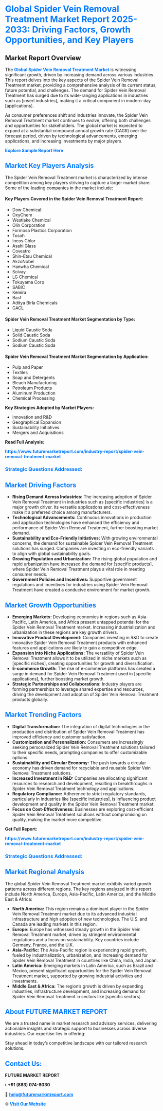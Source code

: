<h1 style="color: #007BFF;">Global Spider Vein Removal Treatment Market Report 2025-2033: Driving Factors, Growth Opportunities, and Key Players</h1>

<section id="overview">
<h2>Market Report Overview</h2>
<p>The <a href="https://www.futuremarketreport.com/industry-report/spider-vein-removal-treatment-market" style="color: #007BFF; text-decoration: none;"><strong>Global Spider Vein Removal Treatment Market</strong></a> is witnessing significant growth, driven by increasing demand across various industries. This report delves into the key aspects of the Spider Vein Removal Treatment market, providing a comprehensive analysis of its current status, future potential, and challenges. The demand for Spider Vein Removal Treatment has surged due to its wide-ranging applications in industries such as [insert industries], making it a critical component in modern-day [applications].</p>
<p>As consumer preferences shift and industries innovate, the Spider Vein Removal Treatment market continues to evolve, offering both challenges and opportunities for stakeholders. The global market is expected to expand at a substantial compound annual growth rate (CAGR) over the forecast period, driven by technological advancements, emerging applications, and increasing investments by major players.</p>
</section>

<section id="overview">
<p><a href="https://www.futuremarketreport.com/request-sample/reportId=35199" style="color: #007BFF; text-decoration: none;"><strong>Explore Sample Report Here</strong></a></p>
</section>

<section id="key-players">
<h2 style="color: #007BFF;">Market Key Players Analysis</h2>
<p>The Spider Vein Removal Treatment market is characterized by intense competition among key players striving to capture a larger market share. Some of the leading companies in the market include:</p>
<h4>Key Players Covered in the Spider Vein Removal Treatment Report:</h4>
<ul><li>Dow Chemical</li><li>OxyChem</li><li>Westlake Chemical</li><li>Olin Corporation</li><li>Formosa Plastics Corporation</li><li>Tosoh</li><li>Ineos Chlor</li><li>Asahi Glass</li><li>Covestro</li><li>Shin-Etsu Chemical</li><li>AkzoNobel</li><li>Hanwha Chemical</li><li>Solvay</li><li>LG Chemical</li><li>Tokuyama Corp</li><li>SABIC</li><li>Kemira</li><li>Basf</li><li>Aditya Birla Chemicals</li><li>GACL</li></ul>
<h4>Spider Vein Removal Treatment Market Segmentation by Type:</h4>
<ul><li>Liquid Caustic Soda</li><li>Solid Caustic Soda</li><li>Sodium Caustic Soda</li><li>Sodium Caustic Soda</li></ul>

<h4>Spider Vein Removal Treatment Market Segmentation by Application:</h4>
<ul><li>Pulp and Paper</li><li>Textiles</li><li>Soap and Detergents</li><li>Bleach Manufacturing</li><li>Petroleum Products</li><li>Aluminum Production</li><li>Chemical Processing</li></ul>
<p><strong>Key Strategies Adopted by Market Players:</strong></p>
<ul>
<li>Innovation and R&D</li>
<li>Geographical Expansion</li>
<li>Sustainability Initiatives</li>
<li>Mergers and Acquisitions</li>
</ul>
</section>

<section>
<p><strong>Read Full Analysis: </strong></p><a href="https://www.futuremarketreport.com/industry-report/spider-vein-removal-treatment-market" style="color: #007BFF; text-decoration: none;"><strong>https://www.futuremarketreport.com/industry-report/spider-vein-removal-treatment-market</strong></a>
<h3 style="color: #007BFF;">Strategic Questions Addressed:</h3>
</section>

<section id="driving-factors">
<h2 style="color: #007BFF;">Market Driving Factors</h2>
<ul>
<li><strong>Rising Demand Across Industries:</strong> The increasing adoption of Spider Vein Removal Treatment in industries such as [specific industries] is a major growth driver. Its versatile applications and cost-effectiveness make it a preferred choice among manufacturers.</li>
<li><strong>Technological Advancements:</strong> Continuous innovations in production and application technologies have enhanced the efficiency and performance of Spider Vein Removal Treatment, further boosting market demand.</li>
<li><strong>Sustainability and Eco-Friendly Initiatives:</strong> With growing environmental concerns, the demand for sustainable Spider Vein Removal Treatment solutions has surged. Companies are investing in eco-friendly variants to align with global sustainability goals.</li>
<li><strong>Growing Population and Urbanization:</strong> The rising global population and rapid urbanization have increased the demand for [specific products], where Spider Vein Removal Treatment plays a vital role in meeting consumer needs.</li>
<li><strong>Government Policies and Incentives:</strong> Supportive government regulations and incentives for industries using Spider Vein Removal Treatment have created a conducive environment for market growth.</li>
</ul>
</section>

<section id="growth-opportunities">
<h2 style="color: #007BFF;">Market Growth Opportunities</h2>
<ul>
<li><strong>Emerging Markets:</strong> Developing economies in regions such as Asia-Pacific, Latin America, and Africa present untapped potential for the Spider Vein Removal Treatment market. Increasing industrialization and urbanization in these regions are key growth drivers.</li>
<li><strong>Innovative Product Development:</strong> Companies investing in R&D to create innovative Spider Vein Removal Treatment products with enhanced features and applications are likely to gain a competitive edge.</li>
<li><strong>Expansion into Niche Applications:</strong> The versatility of Spider Vein Removal Treatment allows it to be utilized in niche markets such as [specific niches], creating opportunities for growth and diversification.</li>
<li><strong>E-commerce Growth:</strong> The rise of e-commerce platforms has created a surge in demand for Spider Vein Removal Treatment used in [specific applications], further boosting market growth.</li>
<li><strong>Strategic Partnerships and Collaborations:</strong> Industry players are forming partnerships to leverage shared expertise and resources, driving the development and adoption of Spider Vein Removal Treatment products globally.</li>
</ul>
</section>

<section id="trending-factors">
<h2 style="color: #007BFF;">Market Trending Factors</h2>
<ul>
<li><strong>Digital Transformation:</strong> The integration of digital technologies in the production and distribution of Spider Vein Removal Treatment has improved efficiency and customer satisfaction.</li>
<li><strong>Customization and Personalization:</strong> Consumers are increasingly seeking personalized Spider Vein Removal Treatment solutions tailored to their specific needs, prompting companies to offer customizable options.</li>
<li><strong>Sustainability and Circular Economy:</strong> The push towards a circular economy has driven demand for recyclable and reusable Spider Vein Removal Treatment solutions.</li>
<li><strong>Increased Investment in R&D:</strong> Companies are allocating significant resources to research and development, resulting in breakthroughs in Spider Vein Removal Treatment technology and applications.</li>
<li><strong>Regulatory Compliance:</strong> Adherence to strict regulatory standards, particularly in industries like [specific industries], is influencing product development and quality in the Spider Vein Removal Treatment market.</li>
<li><strong>Focus on Cost-Effectiveness:</strong> Businesses are exploring cost-efficient Spider Vein Removal Treatment solutions without compromising on quality, making the market more competitive.</li>
</ul>
</section>

<section>
<p><strong>Get Full Report: </strong></p><a href="https://www.futuremarketreport.com/industry-report/spider-vein-removal-treatment-market" style="color: #007BFF; text-decoration: none;"><strong>https://www.futuremarketreport.com/industry-report/spider-vein-removal-treatment-market</strong></a>
<h3 style="color: #007BFF;">Strategic Questions Addressed:</h3>
</section>


<section id="regional-analysis">
<h2 style="color: #007BFF;">Market Regional Analysis</h2>
<p>The global Spider Vein Removal Treatment market exhibits varied growth patterns across different regions. The key regions analyzed in this report include North America, Europe, Asia-Pacific, Latin America, and the Middle East & Africa:</p>
<ul>
<li><strong>North America:</strong> This region remains a dominant player in the Spider Vein Removal Treatment market due to its advanced industrial infrastructure and high adoption of new technologies. The U.S. and Canada are leading markets in this region.</li>
<li><strong>Europe:</strong> Europe has witnessed steady growth in the Spider Vein Removal Treatment market, driven by stringent environmental regulations and a focus on sustainability. Key countries include Germany, France, and the U.K.</li>
<li><strong>Asia-Pacific:</strong> The Asia-Pacific region is experiencing rapid growth, fueled by industrialization, urbanization, and increasing demand for Spider Vein Removal Treatment in countries like China, India, and Japan.</li>
<li><strong>Latin America:</strong> Emerging markets in Latin America, such as Brazil and Mexico, present significant opportunities for the Spider Vein Removal Treatment market, supported by growing industrial activities and investments.</li>
<li><strong>Middle East & Africa:</strong> The region’s growth is driven by expanding industries, infrastructure development, and increasing demand for Spider Vein Removal Treatment in sectors like [specific sectors].</li>
</ul>
</section>

<footer>
<h2 style="color: #007BFF;">About FUTURE MARKET REPORT</h2>
<p>We are a trusted name in market research and advisory services, delivering actionable insights and strategic support to businesses across diverse industries. Our expertise lies in offering:</p>

<p>Stay ahead in today’s competitive landscape with our tailored research solutions.</p>

<h2 style="color: #007BFF;">Contact Us:</h2>
<p><strong>FUTURE MARKET REPORT</strong></p>
<p>📞 <strong>+91 (883) 074-8030</strong></p>
<p>📧 <strong><a href="mailto:help@futuremarketreport.com" style="color: #007BFF;">help@futuremarketreport.com</a></strong></p>
<p>🌐 <strong><a href="https://www.futuremarketreport.com/" style="color: #007BFF;">Visit Our Website</a></strong></p>
</footer>